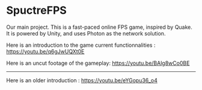 # SpuctreFPS

Our main project.
This is a fast-paced online FPS game, inspired by Quake. It is powered by Unity, and uses Photon as the network solution.


Here is an introduction to the game current functionnalities :
https://youtu.be/q6gJwUQXt0E

Here is an uncut footage of the gameplay:
https://youtu.be/BAlg8wCo0BE

---

Here is an older introduction :
https://youtu.be/eYGopu36_o4
